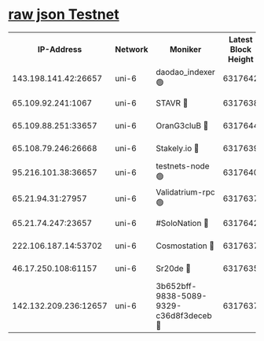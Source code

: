 [raw json Testnet](https://rpc-check.junot.stavr.tech/junot/rpc-junot-result.json)
=


<table><tr><th>IP-Address</th><th>Network</th><th>Moniker</th><th>Latest Block Height</th><th>Earliest Block Height</th><th>Catching Up</th><th>Tx Index</th><th>Voting Power</th><th>Scan Time</th></tr><tr><td>143.198.141.42:26657</td><td>uni-6</td><td>daodao_indexer 🟢</td><td>6317642</td><td>1</td><td>False</td><td>off</td><td>0</td><td>2023-12-22T18:07:57.774570065UTC</td></tr><tr><td>65.109.92.241:1067</td><td>uni-6</td><td>STAVR 🔴</td><td>6317638</td><td>1138541</td><td>False</td><td>on</td><td>6042</td><td>2023-12-22T18:07:47.259827545UTC</td></tr><tr><td>65.109.88.251:33657</td><td>uni-6</td><td>OranG3cluB 🔴</td><td>6317644</td><td>1138541</td><td>False</td><td>on</td><td>11</td><td>2023-12-22T18:08:02.378557351UTC</td></tr><tr><td>65.108.79.246:26668</td><td>uni-6</td><td>Stakely.io 🔴</td><td>6317639</td><td>1570872</td><td>False</td><td>on</td><td>1310804</td><td>2023-12-22T18:07:47.679135732UTC</td></tr><tr><td>95.216.101.38:36657</td><td>uni-6</td><td>testnets-node 🟢</td><td>6317640</td><td>1615130</td><td>False</td><td>on</td><td>0</td><td>2023-12-22T18:07:50.191201245UTC</td></tr><tr><td>65.21.94.31:27957</td><td>uni-6</td><td>Validatrium-rpc 🟢</td><td>6317637</td><td>2943363</td><td>False</td><td>on</td><td>0</td><td>2023-12-22T18:07:42.740868480UTC</td></tr><tr><td>65.21.74.247:23657</td><td>uni-6</td><td>#SoloNation 🔴</td><td>6317642</td><td>5208001</td><td>False</td><td>on</td><td>112</td><td>2023-12-22T18:07:56.787656485UTC</td></tr><tr><td>222.106.187.14:53702</td><td>uni-6</td><td>Cosmostation 🔴</td><td>6317637</td><td>5344501</td><td>False</td><td>on</td><td>110003</td><td>2023-12-22T18:07:40.218277162UTC</td></tr><tr><td>46.17.250.108:61157</td><td>uni-6</td><td>Sr20de 🔴</td><td>6317635</td><td>5727371</td><td>False</td><td>on</td><td>28</td><td>2023-12-22T18:07:34.206886518UTC</td></tr><tr><td>142.132.209.236:12657</td><td>uni-6</td><td>3b652bff-9838-5089-9329-c36d8f3deceb 🔴</td><td>6317637</td><td>6311280</td><td>False</td><td>on</td><td>157563</td><td>2023-12-22T18:07:38.749176834UTC</td></tr></table>